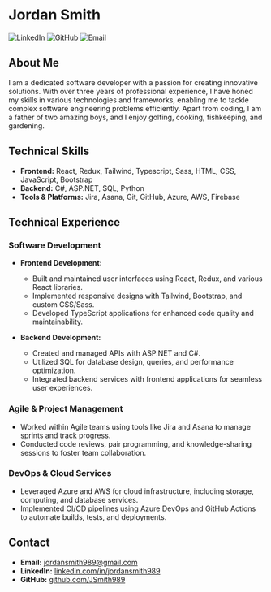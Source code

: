 # Jordan Smith


[![LinkedIn](https://img.shields.io/badge/LinkedIn-jordansmith989-blue)](https://www.linkedin.com/in/jordansmith989)
[![GitHub](https://img.shields.io/badge/GitHub-JSmith989-black)](https://github.com/JSmith989)
[![Email](https://img.shields.io/badge/Email-jordansmith989@gmail.com-red)](mailto:jordansmith989@gmail.com)

## About Me

I am a dedicated software developer with a passion for creating innovative solutions. With over three years of professional experience, I have honed my skills in various technologies and frameworks, enabling me to tackle complex software engineering problems efficiently. Apart from coding, I am a father of two amazing boys, and I enjoy golfing, cooking, fishkeeping, and gardening.

## Technical Skills

- **Frontend:** React, Redux, Tailwind, Typescript, Sass, HTML, CSS, JavaScript, Bootstrap
- **Backend:** C#, ASP.NET, SQL, Python
- **Tools & Platforms:** Jira, Asana, Git, GitHub, Azure, AWS, Firebase

## Technical Experience

### Software Development

- **Frontend Development:**
  - Built and maintained user interfaces using React, Redux, and various React libraries.
  - Implemented responsive designs with Tailwind, Bootstrap, and custom CSS/Sass.
  - Developed TypeScript applications for enhanced code quality and maintainability.

- **Backend Development:**
  - Created and managed APIs with ASP.NET and C#.
  - Utilized SQL for database design, queries, and performance optimization.
  - Integrated backend services with frontend applications for seamless user experiences.

### Agile & Project Management

- Worked within Agile teams using tools like Jira and Asana to manage sprints and track progress.
- Conducted code reviews, pair programming, and knowledge-sharing sessions to foster team collaboration.

### DevOps & Cloud Services

- Leveraged Azure and AWS for cloud infrastructure, including storage, computing, and database services.
- Implemented CI/CD pipelines using Azure DevOps and GitHub Actions to automate builds, tests, and deployments.

## Contact

- **Email:** [jordansmith989@gmail.com](mailto:jordansmith989@gmail.com)
- **LinkedIn:** [linkedin.com/in/jordansmith989](https://www.linkedin.com/in/jordansmith989)
- **GitHub:** [github.com/JSmith989](https://github.com/JSmith989)

